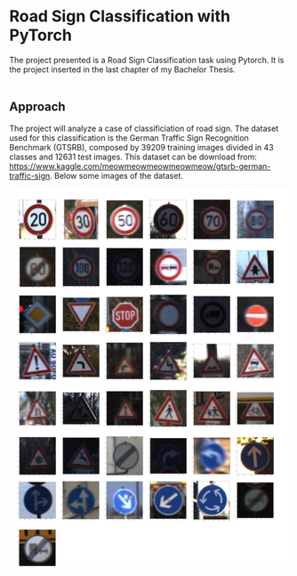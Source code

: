 # Road Sign Classification with PyTorch
The project presented is a Road Sign Classification task using Pytorch. It is the project inserted in the last chapter of my Bachelor Thesis.<br><br>
## Approach
The project will analyze a case of classificiation of road sign. The dataset used for this classification is the German Traffic Sign Recognition Benchmark (GTSRB), composed by 39209 training images divided in 43 classes and 12631 test images. This dataset can be download from: https://www.kaggle.com/meowmeowmeowmeowmeow/gtsrb-german-traffic-sign.
Below some images of the dataset.

![](/images/sign.png)<br><br>
